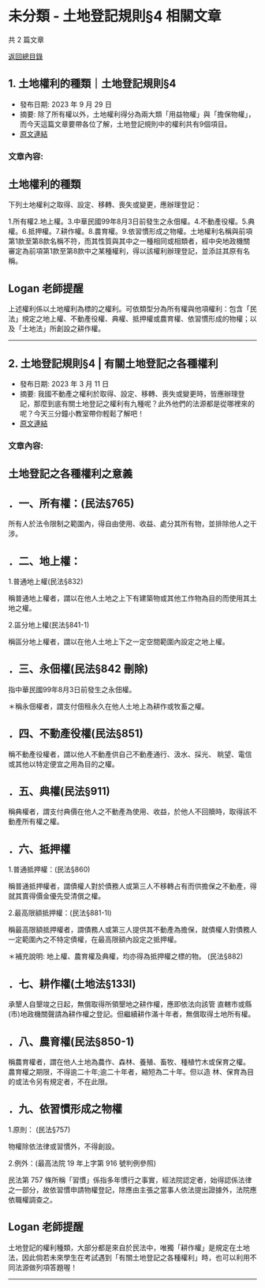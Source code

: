 # 未分類 - 土地登記規則§4 相關文章

共 2 篇文章

[返回總目錄](00_總目錄.md)

## 1. 土地權利的種類｜土地登記規則§4

- 發布日期: 2023 年 9 月 29 日
- 摘要: 除了所有權以外，土地權利得分為兩大類「用益物權」與「擔保物權」，而今天這篇文章要帶各位了解，土地登記規則中的權利共有9個項目。
- [原文連結](https://www.jasper-realestate.com/%e5%9c%9f%e5%9c%b0%e6%ac%8a%e5%88%a9%e7%9a%84%e7%a8%ae%e9%a1%9e-%e5%9c%9f%e5%9c%b0-%e7%99%bb%e8%a8%98%e8%a6%8f%e5%89%874/)

### 文章內容:

## 土地權利的種類

下列土地權利之取得、設定、移轉、喪失或變更，應辦理登記：

1.所有權2.地上權。3.中華民國99年8月3日前發生之永佃權。4.不動產役權。5.典權。6.抵押權。7.耕作權。8.農育權。9.依習慣形成之物權。土地權利名稱與前項第1款至第8款名稱不符，而其性質與其中之一種相同或相類者，經中央地政機關審定為前項第1款至第8款中之某種權利，得以該權利辦理登記，並添註其原有名稱。

## Logan 老師提醒

上述權利係以土地權利為標的之權利。可依類型分為所有權與他項權利：包含「民法」規定之地上權、不動產役權、典權、抵押權或農育權、依習慣形成的物權；以及「土地法」所創設之耕作權。

---

## 2. 土地登記規則§4 | 有關土地登記之各種權利

- 發布日期: 2023 年 3 月 11 日
- 摘要: 我國不動產之權利於取得、設定、移轉、喪失或變更時，皆應辦理登記，那麼到底有關土地登記之權利有九種呢？此外他們的法源都是從哪裡來的呢？今天三分鐘小教室帶你輕鬆了解吧！
- [原文連結](https://www.jasper-realestate.com/%e5%9c%9f%e5%9c%b0%e7%99%bb%e8%a8%98%e8%a6%8f%e5%89%874_%e6%9c%89%e9%97%9c%e5%9c%9f%e5%9c%b0%e7%99%bb%e8%a8%98%e4%b9%8b%e5%90%84%e7%a8%ae%e6%ac%8a%e5%88%a9/)

### 文章內容:

## 土地登記之各種權利之意義

## ．一、所有權：(民法§765)

所有人於法令限制之範圍內，得自由使用、收益、處分其所有物，並排除他人之干涉。

## ．二、地上權：

1.普通地上權(民法§832)

稱普通地上權者，謂以在他人土地之上下有建築物或其他工作物為目的而使用其土地之權。

2.區分地上權(民法§841-1)

稱區分地上權者，謂以在他人土地上下之一定空間範圍內設定之地上權。

## ．三、永佃權(民法§842 刪除)

指中華民國99年8月3日前發生之永佃權。

＊稱永佃權者，謂支付佃租永久在他人土地上為耕作或牧畜之權。

## ．四、不動產役權(民法§851)

稱不動產役權者，謂以他人不動產供自己不動產通行、汲水、採光、 眺望、電信或其他以特定便宜之用為目的之權。

## ．五、典權(民法§911)

稱典權者，謂支付典價在他人之不動產為使用、收益，於他人不回贖時，取得該不動產所有權之權。

## ．六、抵押權

1.普通抵押權：(民法§860)

稱普通抵押權者，謂債權人對於債務人或第三人不移轉占有而供擔保之不動產，得就其賣得價金優先受清償之權。

2.最高限額抵押權：(民法§881-1I)

稱最高限額抵押權者，謂債務人或第三人提供其不動產為擔保，就債權人對債務人一定範圍內之不特定債權，在最高限額內設定之抵押權。

＊補充說明: 地上權、農育權及典權，均亦得為抵押權之標的物。 (民法§882)

## ．七、耕作權(土地法§133I)

承墾人自墾竣之日起，無償取得所領墾地之耕作權，應即依法向該管 直轄市或縣(市)地政機關聲請為耕作權之登記。但繼續耕作滿十年者，無償取得土地所有權。

## ．八、農育權(民法§850-1)

稱農育權者，謂在他人土地為農作、森林、養殖、畜牧、種植竹木或保育之權。 農育權之期限，不得逾二十年;逾二十年者，縮短為二十年。但以造 林、保育為目的或法令另有規定者，不在此限。

## ．九、依習慣形成之物權

1.原則： (民法§757)

物權除依法律或習慣外，不得創設。

2.例外：(最高法院 19 年上字第 916 號判例參照)

民法第 757 條所稱「習慣」係指多年慣行之事實，經法院認定者，始得認係法律之一部分，故依習慣申請物權登記，除應由主張之當事人依法提出證據外，法院應依職權調查之。

## Logan 老師提醒

土地登記的權利種類，大部分都是來自於民法中，唯獨「耕作權」是規定在土地法，因此倘若未來學生在考試遇到「有關土地登記之各種權利」時，也可以利用不同法源做列項答題喔！

---

